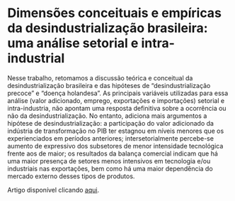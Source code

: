 # Dimensões conceituais e empíricas da desindustrialização brasileira: uma análise setorial e intra-industrial

Nesse trabalho, retomamos a discussão teórica e conceitual da desindustrialização brasileira e das hipóteses de “desindustrialização precoce” e “doença holandesa”. As principais variáveis utilizadas para essa análise (valor adicionado, emprego, exportações e importações) setorial e intra-industria, não apontam uma resposta definitiva sobre a ocorrência ou não da desindustrialização. No entanto, adiciona mais argumentos a hipótese de desindustrialização: a participação do valor adicionado da indústria de transformação no PIB ter estagnou em níveis menores que os experienciados em períodos anteriores; intersetorialmente percebe-se aumento de expressivo dos subsetores de menor intensidade tecnológica frente aos de maior; os resultados da balança comercial indicam que há uma maior presença de setores menos intensivos em tecnologia e/ou industriais nas exportações, bem como há uma maior dependência do mercado externo desses tipos de produtos.

Artigo disponível clicando <a href="http://ecodagraduacao.com.br/index.php/ecodagraduacao/article/view/114">aqui</a>.
